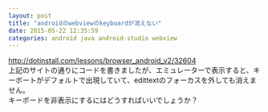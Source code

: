 ```yaml
---
layout: post
title: "androidのwebviewのkeyboardが消えない"
date: 2015-05-22 12:35:59
categories: android java android-studio webview
---
```

<p><a href="http://dotinstall.com/lessons/browser_android_v2/32604" rel="nofollow">http://dotinstall.com/lessons/browser_android_v2/32604</a><br>
上記のサイトの通りにコードを書きましたが、エミュレーターで表示すると、キーボートがデフォルトで出現していて、edittextのフォーカスを外しても消えません。<br>
キーボードを非表示にするにはどうすればいいでしょうか？</p>
